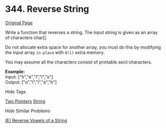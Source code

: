 # 344. Reverse String

[Original Page](https://leetcode.com/problems/reverse-string/)  

Write a function that reverses a string. The input string is given as an array of characters char[].  

Do not allocate extra space for another array, you must do this by modifying the input array `in-place` with `O(1)` extra memory.  

You may assume all the characters consist of printable ascii characters.

**Example:**    
Input: ["h","e","l","l","o"]  
Output: ["o","l","l","e","h"]  

<div>

<div id="tags" class="btn btn-xs btn-warning">Hide Tags</div>

<span class="hidebutton" style="display: inline;">[Two Pointers](/tag/two-pointers/) [String](/tag/string/)</span></div>

<div>

<div id="similar" class="btn btn-xs btn-warning">Hide Similar Problems</div>

<span class="hidebutton" style="display: inline;">[(E) Reverse Vowels of a String](/problems/reverse-vowels-of-a-string/)</span></div>